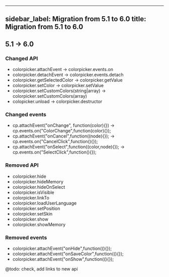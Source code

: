 
---
sidebar_label: Migration from 5.1 to 6.0
title: Migration from 5.1 to 6.0
---          

5.1 -> 6.0
-----------

### Changed API

- colorpicker.attachEvent -> colorpicker.events.on	
- colorpicker.detachEvent -> colorpicker.events.detach
- colorpicker.getSelectedColor -> colorpicker.getValue 
- colorpicker.setColor -> colorpicker.setValue
- colorpicker.setCustomColors(string|array)	-> colorpicker.setCustomColors(array)
- colopicker.unload -> colorpicker.destructor


### Changed events

- cp.attachEvent("onChange", function(color){}) -> cp.events.on("ColorChange",function(color){});
- cp.attachEvent("onCancel",function((node){}); -> cp.events.on("CancelClick",function(){});
- cp.attachEvent("onSelect",function((color,node){});	-> cp.events.on("SelectClick",function(){});

### Removed API

- colorpicker.hide		
- colorpicker.hideMemory	
- colorpicker.hideOnSelect	
- colorpicker.isVisible	
- colorpicker.linkTo
- colorpicker.loadUserLanguage	
- colorpicker.setPosition	
- colorpicker.setSkin	
- colorpicker.show
- colorpicker.showMemory	
	

### Removed events

- colorpicker.attachEvent("onHide",function((){});	
- colorpicker.attachEvent("onSaveColor",function((){});	
- colorpicker.attachEvent("onShow",function((){});	
	


@todo:
check, add links to new api